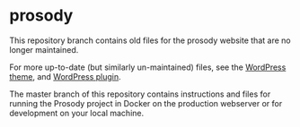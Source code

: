 prosody
=======

This repository branch contains old files for the prosody website that are no longer maintained.

For more up-to-date (but similarly un-maintained) files, see the [WordPress theme](https://github.com/scholarslab/prosody_theme), and [WordPress plugin](https://github.com/scholarslab/prosody_plugin).

The master branch of this repository contains instructions and files for running the Prosody project in Docker on the production webserver or for development on your local machine.
